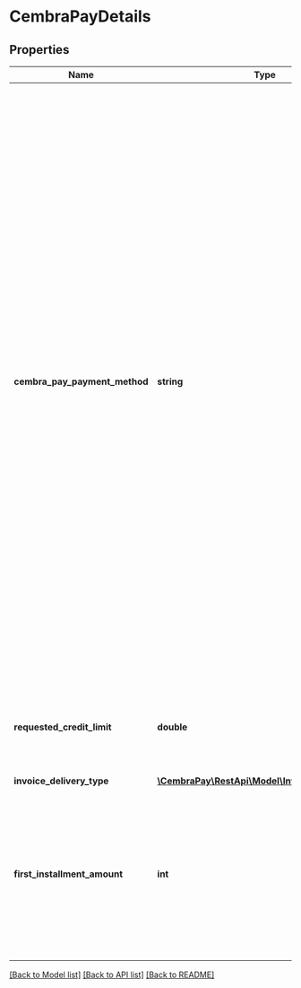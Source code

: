 # CembraPayDetails

## Properties
Name | Type | Description | Notes
------------ | ------------- | ------------- | -------------
**cembra_pay_payment_method** | **string** | Type of CembraPay product. Always required for requests of type REG and SCR.  Also is required for requests of type AUT, when token is not provided. List of product types (can be extended by new products): - SINGLE-INVOICE - SINGLE-INVOICE-RISKONMERCHANT - CEMBRAPAY-INVOICE - CEMBRAPAY-INVOICE-RISKONMERCHANT - INSTALLMENT_3 - INSTALLMENT_4 - INSTALLMENT_6 - INSTALLMENT_12 - INSTALLMENT_24 - INSTALLMENT_36 - INSTALLMENT_48 - INSTALLMENT_3-RISKONMERCHANT - INSTALLMENT_4-RISKONMERCHANT - INSTALLMENT_6-RISKONMERCHANT - INSTALLMENT_12-RISKONMERCHANT - INSTALLMENT_24-RISKONMERCHANT - INSTALLMENT_36-RISKONMERCHANT - INSTALLMENT_48-RISKONMERCHANT - WALLET - CPMI | [optional] 
**requested_credit_limit** | **double** | Optional amount of requested credit limit, which should be taken into account during Consumer onboarding (for new Consumers) | [optional] 
**invoice_delivery_type** | [**\CembraPay\RestApi\Model\InvoiceDeliveryType**](InvoiceDeliveryType.md) |  | [optional] 
**first_installment_amount** | **int** | Optional field, is only accepted if configuration setup to allow usage of this field. Can be used in special cases when defined first payment amount was agreed with customer. Amount in smallest money unit for the Currency (cents for CHF) | [optional] 

[[Back to Model list]](../../README.md#documentation-for-models) [[Back to API list]](../../README.md#documentation-for-api-endpoints) [[Back to README]](../../README.md)

